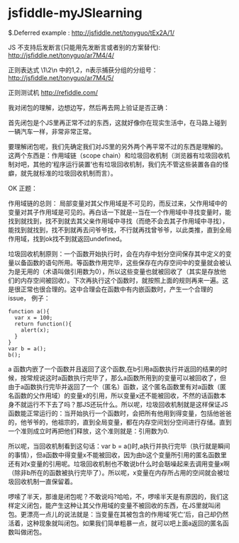 jsfiddle-myJSlearning
=====================
$.Deferred example : 
http://jsfiddle.net/tonyguo/tEx2A/1/

JS 不支持后发断言(只能用先发断言或者别的方案替代):  
http://jsfiddle.net/tonyguo/ar7M4/4/

正则表达式 \1\2\n 中的1,2，n表示捕获分组的分组号： 
http://jsfiddle.net/tonyguo/ar7M4/5/

正则测试机
http://refiddle.com/


我对闭包的理解，边想边写，然后再去网上验证是否正确： 

首先闭包是个JS里再正常不过的东西，这就好像你在现实生活中，在马路上碰到一辆汽车一样，非常非常正常。 

要理解闭包呢，我们先确定我们对JS里的另外两个再平常不过的东西是理解的。这两个东西是：作用域链（scope chain）和垃圾回收机制（浏览器有垃圾回收机制对吧，其他的‘程序运行装置’也有垃圾回收机制，我们先不管这些装置各自的怪癖，就先就标准的垃圾回收机制而言）。 

OK 正题： 

作用域链的总则： 局部变量对其父作用域是不可见的，而反过来，父作用域中的变量对其子作用域是可见的。再白话一下就是--当在一个作用域中寻找变量时，能找到就找到，找不到就去其父亲作用域中寻找（而绝不会去其子作用域中寻找），能找到就找到，找不到就再去问爷爷找，不行就再找曾爷爷，以此类推，直到全局作用域，找到ok找不到就返回undefined。

垃圾回收机制原则：一个函数开始执行时，会在内存中划分空间保存其中定义的变量以备函数的语句所用。等函数作用完毕，这些保存在内存空间中的变量就会被认为是无用的（术语叫做引用数为0），所以这些变量也就被回收了（其实是存放他们的内存空间被回收）。下次再执行这个函数时，就按照上面的规则再来一遍。这是很正常也很合理的。这中合理会在函数中有内嵌函数时，产生一个合理的issue， 例子：
```
function a(){
  var x = 100;
  return function(){
    alert(x);
  }
}
var b = a();
b();
```
a 函数内嵌了一个函数并且返回了这个函数,在b引用a函数执行并返回的结果的时候，按常规说这时a函数执行完毕了，那么a函数所用到的变量可以被回收了，但由于a函数执行完毕并返回了一个（匿名）函数，这个匿名函数里有对a函数（匿名函数的父作用域）的变量x的引用，所以变量x还不能被回收，不然的话函数本身不就运行不下去了吗？那JS还玩什么。所以呢，垃圾回收机制就是这样保证JS函数能正常运行的：当开始执行一个函数时，会把所有他用到得变量，包括他爸爸的，他爷爷的，他祖宗的，直到全局变量，都在内存空间划分空间进行存储。直到一个准则成立时再把他们释放，这个准则就是：引用数为0. 

所以呢，当回收机制看到这句话：var b = a()时,a执行并执行完毕（执行就是瞬间的事情），但a函数中得变量x不能被回收，因为由b这个变量所引用的匿名函数里还有对x变量的引用呢。垃圾回收机制也不敢说b什么时会聒噪起来去调用变量x啊（除非b所在的函数被执行完毕了）。所以呢，x变量在内存所占用的空间就会被垃圾回收机制一直保留着。 

啰嗦了半天，那谁是闭包呢？不敢说吗?哈哈，不，啰嗦半天是有原因的，我们这样定义闭包，能产生这种让其父作用域的变量不被回收的东西，在JS里就叫闭包。更漂亮一点儿的说法就是：当变量在其被包含的作用域‘死亡’后，自己却仍然活着，这种现象就叫闭包。如果我们简单粗暴一点，就可以吧上面a返回的匿名函数叫做闭包。


